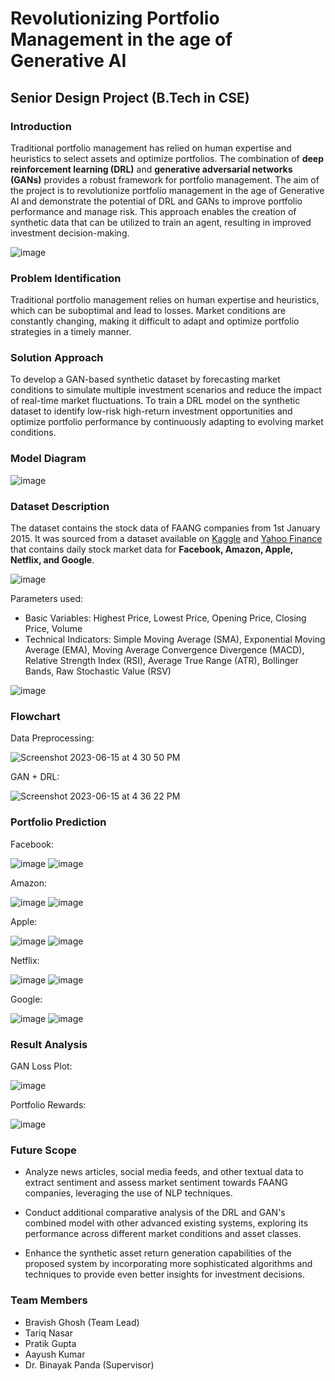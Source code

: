 # Revolutionizing Portfolio Management in the age of Generative AI

## Senior Design Project (B.Tech in CSE)

### Introduction

Traditional portfolio management has relied on human expertise and heuristics to select assets and optimize portfolios.
The combination of **deep reinforcement learning (DRL)** and **generative adversarial networks (GANs)** provides a robust framework for portfolio management.
The aim of the project is to revolutionize portfolio management in the age of Generative AI and demonstrate the potential of DRL and GANs to improve portfolio performance and manage risk. 
This approach enables the creation of synthetic data that can be utilized to train an agent, resulting in improved investment  decision-making.

![image](https://github.com/LoopGlitch26/Portfolio-Optimization-using-Generative-AI/assets/53336715/783569d9-0d14-4bd1-b42f-789f98719fcb)

### Problem Identification

Traditional portfolio management relies on human expertise and heuristics, which can be suboptimal and lead to losses.
Market conditions are constantly changing, making it difficult to adapt and optimize portfolio strategies in a timely manner.

### Solution Approach

To develop a GAN-based synthetic dataset by forecasting market conditions to simulate multiple investment scenarios and reduce the impact of real-time market fluctuations. 
To train a DRL model on the synthetic dataset to identify low-risk high-return investment opportunities and optimize portfolio performance by continuously adapting to evolving market conditions.

### Model Diagram

![image](https://github.com/LoopGlitch26/Portfolio-Optimization-using-Generative-AI/assets/53336715/5930e6e6-0538-49e3-87a8-65482d662994)

### Dataset Description

The dataset contains the stock data of FAANG companies from 1st January 2015. It was sourced from a dataset available on [Kaggle](https://www.kaggle.com/datasets/kaushiksuresh147/faang-fbamazonapplenetflixgoogle-stocks?resource=download) and [Yahoo Finance](https://finance.yahoo.com/?guccounter=1) that contains daily stock market data for **Facebook, Amazon, Apple, Netflix, and Google**.

![image](https://github.com/LoopGlitch26/Portfolio-Optimization-using-Generative-AI/assets/53336715/c42a6674-7f17-45d5-8174-0a3fc49f9362)

Parameters used:
* Basic Variables: Highest Price, Lowest Price, Opening Price, Closing Price, Volume
* Technical Indicators: Simple Moving Average (SMA), Exponential Moving Average (EMA), Moving Average Convergence Divergence (MACD), Relative Strength Index (RSI), Average True Range (ATR), Bollinger Bands, Raw Stochastic Value (RSV) 

![image](https://github.com/LoopGlitch26/Portfolio-Optimization-using-Generative-AI/assets/53336715/17092d23-31a1-4b1f-ab84-2173c6158a83)

### Flowchart

Data Preprocessing:

![Screenshot 2023-06-15 at 4 30 50 PM](https://github.com/LoopGlitch26/Portfolio-Optimization-using-Generative-AI/assets/53336715/0d894966-e62b-455c-b417-abf6d9603569)

GAN + DRL:

![Screenshot 2023-06-15 at 4 36 22 PM](https://github.com/LoopGlitch26/Portfolio-Optimization-using-Generative-AI/assets/53336715/a42f8de3-9275-4ddd-8e0f-e20cde802f58)

### Portfolio Prediction

Facebook: 

![image](https://github.com/LoopGlitch26/Portfolio-Optimization-using-Generative-AI/assets/53336715/195f4b82-7f0d-4edc-9659-c0883f2898e6)
![image](https://github.com/LoopGlitch26/Portfolio-Optimization-using-Generative-AI/assets/53336715/0b24a9be-31bb-4b1b-8826-819804d78067)

Amazon:

![image](https://github.com/LoopGlitch26/Portfolio-Optimization-using-Generative-AI/assets/53336715/775a4fc0-273d-42b1-9054-695d63bacb97)
![image](https://github.com/LoopGlitch26/Portfolio-Optimization-using-Generative-AI/assets/53336715/fe60c64f-55ad-43b5-af4f-a5d98f3d01e2)

Apple: 

![image](https://github.com/LoopGlitch26/Portfolio-Optimization-using-Generative-AI/assets/53336715/14190206-794d-444d-bdc1-9fe186a8d616)
![image](https://github.com/LoopGlitch26/Portfolio-Optimization-using-Generative-AI/assets/53336715/aca235b3-30ff-4392-991a-80f6b845ed5f)

Netflix:

![image](https://github.com/LoopGlitch26/Portfolio-Optimization-using-Generative-AI/assets/53336715/843f70f4-75ae-4789-944f-e89e480245c3)
![image](https://github.com/LoopGlitch26/Portfolio-Optimization-using-Generative-AI/assets/53336715/3b9539af-b326-4d09-8beb-8765a595e9bb)

Google: 

![image](https://github.com/LoopGlitch26/Portfolio-Optimization-using-Generative-AI/assets/53336715/76a1137b-80a4-4f00-b514-f48b5e33ef84)
![image](https://github.com/LoopGlitch26/Portfolio-Optimization-using-Generative-AI/assets/53336715/8b0e8236-8022-467a-9cdb-4686feead10c)

### Result Analysis

GAN Loss Plot:

![image](https://github.com/LoopGlitch26/Portfolio-Optimization-using-Generative-AI/assets/53336715/057b0de1-ba74-4dc6-889b-cef571bb51d9)

Portfolio Rewards:

![image](https://github.com/LoopGlitch26/Portfolio-Optimization-using-Generative-AI/assets/53336715/9de5e76b-1ba4-409a-8bbc-a87a43846384)

### Future Scope

* Analyze news articles, social media feeds, and other textual data to extract sentiment and assess market sentiment towards FAANG companies, leveraging the use of NLP techniques.

* Conduct additional comparative analysis of the DRL and GAN's combined model with other advanced existing systems, exploring its performance across different market conditions and asset classes.

* Enhance the synthetic asset return generation capabilities of the proposed system by incorporating more sophisticated algorithms and techniques to provide even better insights for investment decisions.

### Team Members

* Bravish Ghosh (Team Lead)
* Tariq Nasar
* Pratik Gupta
* Aayush Kumar
* Dr. Binayak Panda (Supervisor)





